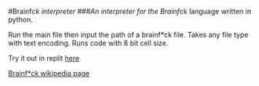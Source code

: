 
#Brainf*ck interpreter
###An interpreter for the Brainf*ck language written in python.

Run the main file then input the path of a brainf*ck file. Takes any file type with text encoding. Runs code with 8 bit cell size. 

Try it out in replit [here](https://replit.com/@NoahVirjee1/PythonBFcompiler#main.py)

[Brainf*ck wikipedia page](https://en.wikipedia.org/wiki/Brainfuck)
